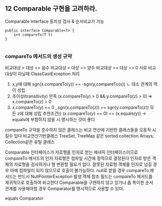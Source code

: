## 12 Comparable 구현을 고려하라.

Comparable Interface
동치성 검사 & 순서비교가 가능


```
public interface Comparable<T> {
	int compareTo(T t)
}


```
### compareTo 메서드의 생성 규약

비교대상 > 대상 => 음수
비교대상 < 대상 => 양수
비교대상 == 대상 => 0
서로 비교대상이 아닐때 ClassCastException 처리

1. x,y에 대해 sgn(x.compareTo(y)) == -sgn(y,compareTo(x))
   ㄴ 대소 관계의 역이 성립
2. 추이성(transitivity) 만족
  (x.compareTo(y) > 0 && y.compareTo(z) > 0) => x.compareTo(z) > 0
3. x.compareTo(y) == 0 , sgn(x.compareTo(z)) == sgn(y.compareTo(z)) 모든 z에 대해 성립
추천조건)) (x.compareTo(y) == 0) == (x.equals(y)) -> equals에 부합하지 않을 시 명시하는 것이 좋다 

compareTo 규약을 준수하지 않은 클래스는 비교 연산에 기반한 클래스들을 오동작 시킬수 있다
비교연산기반클래스
TreeSet, TreeMap 같은 sorted collection
Arrays, Collection같은 유틸 클래스 

Comparable 인터페이스가 자료형을 인자로 받는 제네릭 인터페이스이므로 compareTo 메서드의 인자 자료형은 컴파일 시간에 정적으로 결정된다
인자로 받은 객체의 자료형을 검사하거나 형 변환할 필요가 없다. 잘못된 자료형 객체를 인자로 넘길 경우 아예 컴파일이 되지 않으므로 호출이 불가능하다.
null로 받을 경우 compareTo 메서드는 반드시 NullPointerException 발생
객체 참조 필드는 compareTo 메서드를 재귀적으로 호출하여 비교한다
Comparable을 구현하지 않고 있거나 좀 특이한 순서 관계를 사용해야할 경우 Comparator를 명시적으로 사용할 수 있다.

equals
Comparator